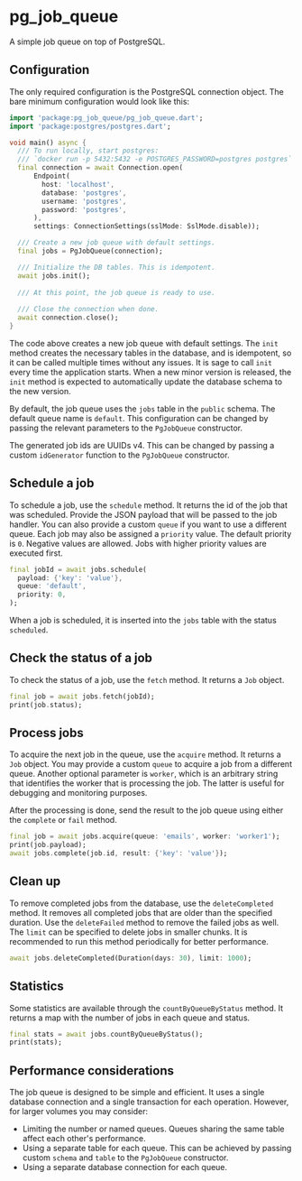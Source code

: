# pg_job_queue
A simple job queue on top of PostgreSQL.

## Configuration
The only required configuration is the PostgreSQL connection object. The bare minimum configuration would look like this:

```dart
import 'package:pg_job_queue/pg_job_queue.dart';
import 'package:postgres/postgres.dart';

void main() async {
  /// To run locally, start postgres:
  /// `docker run -p 5432:5432 -e POSTGRES_PASSWORD=postgres postgres`
  final connection = await Connection.open(
      Endpoint(
        host: 'localhost',
        database: 'postgres',
        username: 'postgres',
        password: 'postgres',
      ),
      settings: ConnectionSettings(sslMode: SslMode.disable));

  /// Create a new job queue with default settings.
  final jobs = PgJobQueue(connection);

  /// Initialize the DB tables. This is idempotent.
  await jobs.init();
  
  /// At this point, the job queue is ready to use.
  
  /// Close the connection when done.
  await connection.close();
}
```
The code above creates a new job queue with default settings. The `init` method creates the necessary tables in the database,
and is idempotent, so it can be called multiple times without any issues. It is sage to call `init` every time the application starts.
When a new minor version is released, the `init` method is expected to automatically update the database schema to the new version.

By default, the job queue uses the `jobs` table in the `public` schema. The default queue name is `default`. 
This configuration can be changed by passing the relevant parameters to the `PgJobQueue` constructor.

The generated job ids are UUIDs v4. This can be changed by passing a custom `idGenerator` function to the `PgJobQueue` constructor.

## Schedule a job
To schedule a job, use the `schedule` method. It returns the id of the job that was scheduled.
Provide the JSON payload that will be passed to the job handler. You can also provide a custom `queue` if you want to use a different queue.
Each job may also be assigned a `priority` value. The default priority is `0`. Negative values are allowed. Jobs with higher priority values are executed first.

```dart
final jobId = await jobs.schedule(
  payload: {'key': 'value'},
  queue: 'default',
  priority: 0,
);
```

When a job is scheduled, it is inserted into the `jobs` table with the status `scheduled`.

## Check the status of a job
To check the status of a job, use the `fetch` method. It returns a `Job` object.

```dart
final job = await jobs.fetch(jobId);
print(job.status);
```

## Process jobs
To acquire the next job in the queue, use the `acquire` method. It returns a `Job` object.
You may provide a custom `queue` to acquire a job from a different queue. 
Another optional parameter is `worker`, which is an arbitrary string that identifies the worker that is processing the job.
The latter is useful for debugging and monitoring purposes.

After the processing is done, send the result to the job queue using either the `complete` or `fail` method.

```dart
final job = await jobs.acquire(queue: 'emails', worker: 'worker1');
print(job.payload);
await jobs.complete(job.id, result: {'key': 'value'});
```

## Clean up
To remove completed jobs from the database, use the `deleteCompleted` method. It removes all completed jobs that are older than the specified duration.
Use the `deleteFailed` method to remove the failed jobs as well. The `limit` can be specified to delete jobs in smaller chunks.
It is recommended to run this method periodically for better performance.

```dart
await jobs.deleteCompleted(Duration(days: 30), limit: 1000);
```

## Statistics
Some statistics are available through the `countByQueueByStatus` method. It returns a map with the number of jobs in each queue and status.

```dart
final stats = await jobs.countByQueueByStatus();
print(stats);
```

## Performance considerations
The job queue is designed to be simple and efficient. It uses a single database connection and a single transaction for each operation.
However, for larger volumes you may consider:
- Limiting the number or named queues. Queues sharing the same table affect each other's performance.
- Using a separate table for each queue. This can be achieved by passing custom `schema` and `table` to the `PgJobQueue` constructor.
- Using a separate database connection for each queue.
